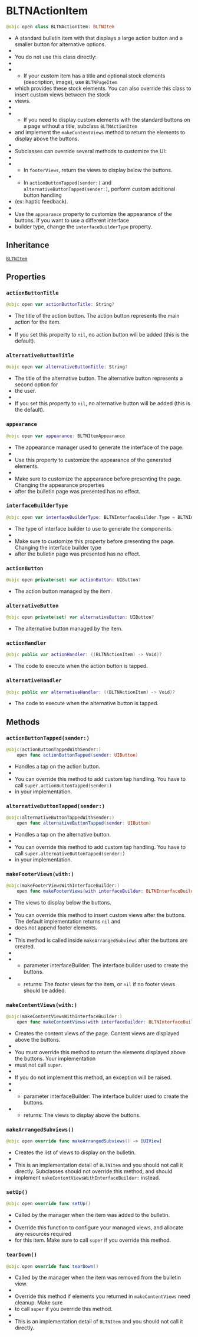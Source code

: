 # BLTNActionItem

``` swift
@objc open class BLTNActionItem: BLTNItem 
```

  - A standard bulletin item with that displays a large action button and a smaller button for alternative options.
  - 
  - You do not use this class directly:
  - 
  -   - If your custom item has a title and optional stock elements (description, image), use `BLTNPageItem`
  - which provides these stock elements. You can also override this class to insert custom views between the stock
  - views.
  - 
  -   - If you need to display custom elements with the standard buttons on a page without a title, subclass `BLTNActionItem`
  - and implement the `makeContentViews` method to return the elements to display above the buttons.
  - 
  - Subclasses can override several methods to customize the UI:
  - 
  -   - In `footerViews`, return the views to display below the buttons.
  -   - In `actionButtonTapped(sender:)` and `alternativeButtonTapped(sender:)`, perform custom additional button handling
  - (ex: haptic feedback).
  - 
  - Use the `appearance` property to customize the appearance of the buttons. If you want to use a different interface
  - builder type, change the `interfaceBuilderType` property.

## Inheritance

[`BLTNItem`](/BLTNItem)

## Properties

### `actionButtonTitle`

``` swift
@objc open var actionButtonTitle: String? 
```

  - The title of the action button. The action button represents the main action for the item.
  - 
  - If you set this property to `nil`, no action button will be added (this is the default).

### `alternativeButtonTitle`

``` swift
@objc open var alternativeButtonTitle: String? 
```

  - The title of the alternative button. The alternative button represents a second option for
  - the user.
  - 
  - If you set this property to `nil`, no alternative button will be added (this is the default).

### `appearance`

``` swift
@objc open var appearance: BLTNItemAppearance 
```

  - The appearance manager used to generate the interface of the page.
  - 
  - Use this property to customize the appearance of the generated elements.
  - 
  - Make sure to customize the appearance before presenting the page. Changing the appearance properties
  - after the bulletin page was presented has no effect.

### `interfaceBuilderType`

``` swift
@objc open var interfaceBuilderType: BLTNInterfaceBuilder.Type = BLTNInterfaceBuilder.self
```

  - The type of interface builder to use to generate the components.
  - 
  - Make sure to customize this property before presenting the page. Changing the interface builder type
  - after the bulletin page was presented has no effect.

### `actionButton`

``` swift
@objc open private(set) var actionButton: UIButton?
```

  - The action button managed by the item.

### `alternativeButton`

``` swift
@objc open private(set) var alternativeButton: UIButton?
```

  - The alternative button managed by the item.

### `actionHandler`

``` swift
@objc public var actionHandler: ((BLTNActionItem) -> Void)?
```

  - The code to execute when the action button is tapped.

### `alternativeHandler`

``` swift
@objc public var alternativeHandler: ((BLTNActionItem) -> Void)?
```

  - The code to execute when the alternative button is tapped.

## Methods

### `actionButtonTapped(sender:)`

``` swift
@objc(actionButtonTappedWithSender:)
    open func actionButtonTapped(sender: UIButton) 
```

  - Handles a tap on the action button.
  - 
  - You can override this method to add custom tap handling. You have to call `super.actionButtonTapped(sender:)`
  - in your implementation.

### `alternativeButtonTapped(sender:)`

``` swift
@objc(alternativeButtonTappedWithSender:)
    open func alternativeButtonTapped(sender: UIButton) 
```

  - Handles a tap on the alternative button.
  - 
  - You can override this method to add custom tap handling. You have to call `super.alternativeButtonTapped(sender:)`
  - in your implementation.

### `makeFooterViews(with:)`

``` swift
@objc(makeFooterViewsWithInterfaceBuilder:)
    open func makeFooterViews(with interfaceBuilder: BLTNInterfaceBuilder) -> [UIView]? 
```

  - The views to display below the buttons.
  - 
  - You can override this method to insert custom views after the buttons. The default implementation returns `nil` and
  - does not append footer elements.
  - 
  - This method is called inside `makeArrangedSubviews` after the buttons are created.
  - 
  -   - parameter interfaceBuilder: The interface builder used to create the buttons.
  -   - returns: The footer views for the item, or `nil` if no footer views should be added.

### `makeContentViews(with:)`

``` swift
@objc(makeContentViewsWithInterfaceBuilder:)
    open func makeContentViews(with interfaceBuilder: BLTNInterfaceBuilder) -> [UIView] 
```

  - Creates the content views of the page. Content views are displayed above the buttons.
  - 
  - You must override this method to return the elements displayed above the buttons. Your implementation
  - must not call `super`.
  - 
  - If you do not implement this method, an exception will be raised.
  - 
  -   - parameter interfaceBuilder: The interface builder used to create the buttons.
  -   - returns: The views to display above the buttons.

### `makeArrangedSubviews()`

``` swift
@objc open override func makeArrangedSubviews() -> [UIView] 
```

  - Creates the list of views to display on the bulletin.
  - 
  - This is an implementation detail of `BLTNItem` and you should not call it directly. Subclasses should not override this method, and should
  - implement `makeContentViewsWithInterfaceBuilder:` instead.

### `setUp()`

``` swift
@objc open override func setUp() 
```

  - Called by the manager when the item was added to the bulletin.
  - 
  - Override this function to configure your managed views, and allocate any resources required
  - for this item. Make sure to call `super` if you override this method.

### `tearDown()`

``` swift
@objc open override func tearDown() 
```

  - Called by the manager when the item was removed from the bulletin view.
  - 
  - Override this method if elements you returned in `makeContentViews` need cleanup. Make sure
  - to call `super` if you override this method.
  - 
  - This is an implementation detail of `BLTNItem` and you should not call it directly.
